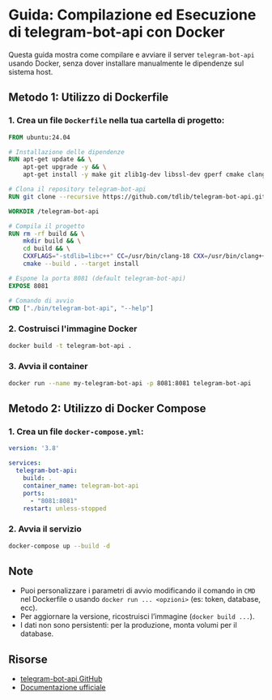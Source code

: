 # Guida: Compilazione ed Esecuzione di telegram-bot-api con Docker

Questa guida mostra come compilare e avviare il server `telegram-bot-api` usando Docker, senza dover installare manualmente le dipendenze sul sistema host.

## Metodo 1: Utilizzo di Dockerfile

### 1. Crea un file `Dockerfile` nella tua cartella di progetto:

```Dockerfile
FROM ubuntu:24.04

# Installazione delle dipendenze
RUN apt-get update && \
    apt-get upgrade -y && \
    apt-get install -y make git zlib1g-dev libssl-dev gperf cmake clang-18 libc++-18-dev libc++abi-18-dev

# Clona il repository telegram-bot-api
RUN git clone --recursive https://github.com/tdlib/telegram-bot-api.git /telegram-bot-api

WORKDIR /telegram-bot-api

# Compila il progetto
RUN rm -rf build && \
    mkdir build && \
    cd build && \
    CXXFLAGS="-stdlib=libc++" CC=/usr/bin/clang-18 CXX=/usr/bin/clang++-18 cmake -DCMAKE_BUILD_TYPE=Release -DCMAKE_INSTALL_PREFIX:PATH=.. .. && \
    cmake --build . --target install

# Espone la porta 8081 (default telegram-bot-api)
EXPOSE 8081

# Comando di avvio
CMD ["./bin/telegram-bot-api", "--help"]
```

### 2. Costruisci l'immagine Docker

```bash
docker build -t telegram-bot-api .
```

### 3. Avvia il container

```bash
docker run --name my-telegram-bot-api -p 8081:8081 telegram-bot-api
```

## Metodo 2: Utilizzo di Docker Compose

### 1. Crea un file `docker-compose.yml`:

```yaml
version: '3.8'

services:
  telegram-bot-api:
    build: .
    container_name: telegram-bot-api
    ports:
      - "8081:8081"
    restart: unless-stopped
```

### 2. Avvia il servizio

```bash
docker-compose up --build -d
```

## Note

- Puoi personalizzare i parametri di avvio modificando il comando in `CMD` nel Dockerfile o usando `docker run ... <opzioni>` (es: token, database, ecc).
- Per aggiornare la versione, ricostruisci l’immagine (`docker build ...`).
- I dati non sono persistenti: per la produzione, monta volumi per il database.

## Risorse

- [telegram-bot-api GitHub](https://github.com/tdlib/telegram-bot-api)
- [Documentazione ufficiale](https://core.telegram.org/bots/api)
